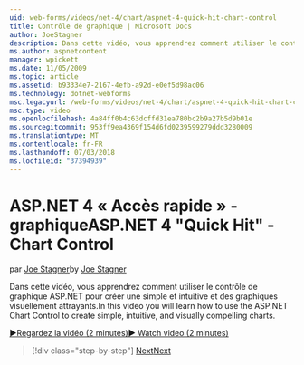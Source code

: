 ```yaml
---
uid: web-forms/videos/net-4/chart/aspnet-4-quick-hit-chart-control
title: Contrôle de graphique | Microsoft Docs
author: JoeStagner
description: Dans cette vidéo, vous apprendrez comment utiliser le contrôle de graphique ASP.NET pour créer une simple et intuitive et des graphiques visuellement attrayants.
ms.author: aspnetcontent
manager: wpickett
ms.date: 11/05/2009
ms.topic: article
ms.assetid: b93334e7-2167-4efb-a92d-e0ef5d98ac06
ms.technology: dotnet-webforms
msc.legacyurl: /web-forms/videos/net-4/chart/aspnet-4-quick-hit-chart-control
msc.type: video
ms.openlocfilehash: 4a84ff0b4c63dcffd31ea780bc2b9a27b5d9b01e
ms.sourcegitcommit: 953ff9ea4369f154d6fd0239599279ddd3280009
ms.translationtype: MT
ms.contentlocale: fr-FR
ms.lasthandoff: 07/03/2018
ms.locfileid: "37394939"
---
```

<a name="aspnet-4-quick-hit---chart-control"></a><span data-ttu-id="16086-103">ASP.NET 4 « Accès rapide » - graphique</span><span class="sxs-lookup"><span data-stu-id="16086-103">ASP.NET 4 "Quick Hit" - Chart Control</span></span>
====================
<span data-ttu-id="16086-104">par [Joe Stagner](https://github.com/JoeStagner)</span><span class="sxs-lookup"><span data-stu-id="16086-104">by [Joe Stagner](https://github.com/JoeStagner)</span></span>

<span data-ttu-id="16086-105">Dans cette vidéo, vous apprendrez comment utiliser le contrôle de graphique ASP.NET pour créer une simple et intuitive et des graphiques visuellement attrayants.</span><span class="sxs-lookup"><span data-stu-id="16086-105">In this video you will learn how to use the ASP.NET Chart Control to create simple, intuitive, and visually compelling charts.</span></span> 

[<span data-ttu-id="16086-106">&#9654;Regardez la vidéo (2 minutes)</span><span class="sxs-lookup"><span data-stu-id="16086-106">&#9654; Watch video (2 minutes)</span></span>](https://channel9.msdn.com/Blogs/ASP-NET-Site-Videos/aspnet-4-quick-hit-chart-control)

> [!div class="step-by-step"]
> [<span data-ttu-id="16086-107">Next</span><span class="sxs-lookup"><span data-stu-id="16086-107">Next</span></span>](aspnet-4-how-do-i-introducing-the-new-chart-control-in-visual-studio-2010.md)
